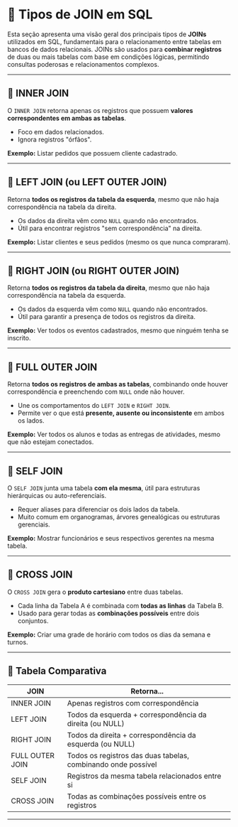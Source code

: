 
# 🧩 Tipos de JOIN em SQL

Esta seção apresenta uma visão geral dos principais tipos de **JOINs** utilizados em SQL, fundamentais para o relacionamento entre tabelas em bancos de dados relacionais. JOINs são usados para **combinar registros** de duas ou mais tabelas com base em condições lógicas, permitindo consultas poderosas e relacionamentos complexos.

---

## 🔹 INNER JOIN

O `INNER JOIN` retorna apenas os registros que possuem **valores correspondentes em ambas as tabelas**.

- Foco em dados relacionados.
- Ignora registros "órfãos".

**Exemplo:** Listar pedidos que possuem cliente cadastrado.

---

## 🔹 LEFT JOIN (ou LEFT OUTER JOIN)

Retorna **todos os registros da tabela da esquerda**, mesmo que não haja correspondência na tabela da direita.

- Os dados da direita vêm como `NULL` quando não encontrados.
- Útil para encontrar registros "sem correspondência" na direita.

**Exemplo:** Listar clientes e seus pedidos (mesmo os que nunca compraram).

---

## 🔹 RIGHT JOIN (ou RIGHT OUTER JOIN)

Retorna **todos os registros da tabela da direita**, mesmo que não haja correspondência na tabela da esquerda.

- Os dados da esquerda vêm como `NULL` quando não encontrados.
- Útil para garantir a presença de todos os registros da direita.

**Exemplo:** Ver todos os eventos cadastrados, mesmo que ninguém tenha se inscrito.

---

## 🔹 FULL OUTER JOIN

Retorna **todos os registros de ambas as tabelas**, combinando onde houver correspondência e preenchendo com `NULL` onde não houver.

- Une os comportamentos do `LEFT JOIN` e `RIGHT JOIN`.
- Permite ver o que está **presente, ausente ou inconsistente** em ambos os lados.

**Exemplo:** Ver todos os alunos e todas as entregas de atividades, mesmo que não estejam conectados.

---

## 🔹 SELF JOIN

O `SELF JOIN` junta uma tabela **com ela mesma**, útil para estruturas hierárquicas ou auto-referenciais.

- Requer aliases para diferenciar os dois lados da tabela.
- Muito comum em organogramas, árvores genealógicas ou estruturas gerenciais.

**Exemplo:** Mostrar funcionários e seus respectivos gerentes na mesma tabela.

---

## 🔹 CROSS JOIN

O `CROSS JOIN` gera o **produto cartesiano** entre duas tabelas.

- Cada linha da Tabela A é combinada com **todas as linhas** da Tabela B.
- Usado para gerar todas as **combinações possíveis** entre dois conjuntos.

**Exemplo:** Criar uma grade de horário com todos os dias da semana e turnos.

---


## 🔎 Tabela Comparativa

| JOIN              | Retorna...                                                  |
|-------------------|-------------------------------------------------------------|
| INNER JOIN        | Apenas registros com correspondência                        |
| LEFT JOIN         | Todos da esquerda + correspondência da direita (ou NULL)    |
| RIGHT JOIN        | Todos da direita + correspondência da esquerda (ou NULL)    |
| FULL OUTER JOIN   | Todos os registros das duas tabelas, combinando onde possível |
| SELF JOIN         | Registros da mesma tabela relacionados entre si             |
| CROSS JOIN        | Todas as combinações possíveis entre os registros           |


---

